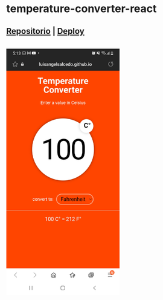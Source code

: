 # temperature-converter-react

## [Repositorio](https://github.com/luisangelsalcedo/bootcamp-challenges/tree/main/react-proyects/temperature-converter-react) | [Deploy](https://luisangelsalcedo.github.io/temperature-converter/)

<br/>

<img src="https://raw.githubusercontent.com/luisangelsalcedo/temperature-converter/master/src/asset/img/screenshot.jpg" width="300"/>

